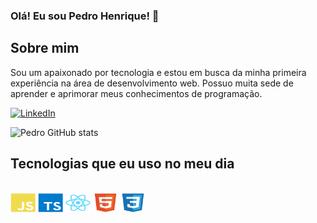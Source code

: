 ### Olá! Eu sou Pedro Henrique! 👋

## Sobre mim
Sou um apaixonado por tecnologia e estou em busca da minha primeira experiência na área de desenvolvimento web. Possuo muita sede de aprender e aprimorar meus conhecimentos de programação. 

[![LinkedIn](https://img.shields.io/badge/LinkedIn-0077B5?style=for-the-badge&logo=linkedin&logoColor=white)](www.linkedin.com/in/pedro-silva-05794833b)

![Pedro GitHub stats](https://github-readme-stats.vercel.app/api?username=pedrohenrique-23&show_icons=true&theme=dracula)

## Tecnologias que eu uso no meu dia

<div style="display: inline_block"><br>
<img align="center" alt="Rafa-Js" height="30" width="40" src="https://raw.githubusercontent.com/devicons/devicon/master/icons/javascript/javascript-plain.svg">
<img align="center" alt="Rafa-Ts" height="30" width="40" src="https://raw.githubusercontent.com/devicons/devicon/master/icons/typescript/typescript-plain.svg">
<img align="center" alt="Rafa-React" height="30" width="40" src="https://raw.githubusercontent.com/devicons/devicon/master/icons/react/react-original.svg">
<img align="center" alt="Rafa-HTML" height="30" width="40" src="https://raw.githubusercontent.com/devicons/devicon/master/icons/html5/html5-original.svg">
<img align="center" alt="Rafa-CSS" height="30" width="40" src="https://raw.githubusercontent.com/devicons/devicon/master/icons/css3/css3-original.svg">
</div><br/>

  


